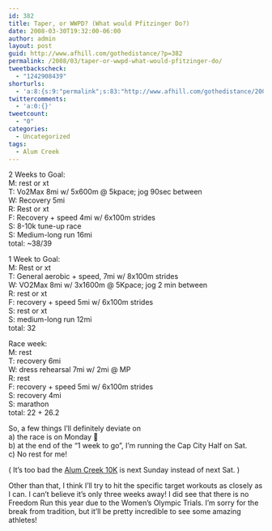 ```yaml
---
id: 382
title: Taper, or WWPD? (What would Pfitzinger Do?)
date: 2008-03-30T19:32:00-06:00
author: admin
layout: post
guid: http://www.afhill.com/gothedistance/?p=382
permalink: /2008/03/taper-or-wwpd-what-would-pfitzinger-do/
tweetbackscheck:
  - "1242908439"
shorturls:
  - 'a:8:{s:9:"permalink";s:83:"http://www.afhill.com/gothedistance/2008/03/taper-or-wwpd-what-would-pfitzinger-do/";s:7:"tinyurl";s:25:"http://tinyurl.com/7y86yy";s:4:"isgd";s:17:"http://is.gd/gFJ2";s:5:"bitly";s:20:"http://bit.ly/1xsIlO";s:5:"snipr";s:22:"http://snipr.com/agno2";s:5:"snurl";s:22:"http://snurl.com/agno2";s:7:"snipurl";s:24:"http://snipurl.com/agno2";s:4:"trim";s:17:"http://tr.im/b8fq";}'
twittercomments:
  - 'a:0:{}'
tweetcount:
  - "0"
categories:
  - Uncategorized
tags:
  - Alum Creek
---
```

2 Weeks to Goal:  
M: rest or xt  
T: Vo2Max 8mi w/ 5x600m @ 5kpace; jog 90sec between  
W: Recovery 5mi  
R: Rest or xt  
F: Recovery + speed 4mi w/ 6x100m strides  
S: 8-10k tune-up race  
S: Medium-long run 16mi  
total: ~38/39

1 Week to Goal:  
M: Rest or xt  
T: General aerobic + speed, 7mi w/ 8x100m strides  
W: VO2Max 8mi w/ 3x1600m @ 5Kpace; jog 2 min between  
R: rest or xt  
F: recovery + speed 5mi w/ 6x100m strides  
S: rest or xt  
S: medium-long run 12mi  
total: 32

Race week:  
M: rest  
T: recovery 6mi  
W: dress rehearsal 7mi w/ 2mi @ MP  
R: rest  
F: recovery + speed 5mi w/ 6x100m strides  
S: recovery 4mi  
S: marathon  
total: 22 + 26.2

So, a few things I&#8217;ll definitely deviate on  
a) the race is on Monday 🙂  
b) at the end of the &#8220;1 week to go&#8221;, I&#8217;m running the Cap City Half on Sat.  
c) No rest for me!

( It&#8217;s too bad the [Alum Creek 10K](http://ultrafit-usa.com/alumcreek5k10k08_template.html) is next Sunday instead of next Sat. )

Other than that, I think I&#8217;ll try to hit the specific target workouts as closely as I can. I can&#8217;t believe it&#8217;s only three weeks away! I did see that there is no Freedom Run this year due to the Women&#8217;s Olympic Trials. I&#8217;m sorry for the break from tradition, but it&#8217;ll be pretty incredible to see some amazing athletes!